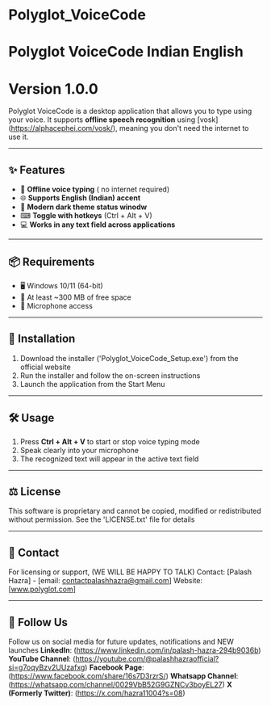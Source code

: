 # Polyglot_VoiceCode
# Polyglot VoiceCode Indian English
# Version 1.0.0

Polyglot VoiceCode is a desktop application that allows you to type using your voice. It supports **offline speech recognition** using [vosk] (https://alphacephei.com/vosk/), meaning you don't need the internet to use it.

----

## ✨ Features
- 🎤 **Offline voice typing** ( no internet required)
- 🌐 **Supports English (Indian) accent**
- 🖤 **Modern dark theme status winodw**
- ⌨ **Toggle with hotkeys** (Ctrl + Alt + V)
- 💻 **Works in any text field across applications**

----

## 📦 Requirements 
- 🖥 Windows 10/11 (64-bit)
- 💽 At least ~300 MB of free space
- 🎤 Microphone access

----

## 🧰 Installation
1. Download the installer ('Polyglot_VoiceCode_Setup.exe') from the official website
2. Run the installer and follow the on-screen instructions
3. Launch the application from the Start Menu

----

## 🛠 Usage
1. Press **Ctrl + Alt + V** to start or stop voice typing mode
2. Speak clearly into your microphone
3. The recognized text will appear in the active text field

----

## ⚖ License
This software is proprietary and cannot be copied, modified or redistributed without permission.
See the 'LICENSE.txt' file for details

----

## 📡 Contact
For licensing or support, (WE WILL BE HAPPY TO TALK)
Contact: [Palash Hazra] - [email: contactpalashhazra@gmail.com]
Website: [www.polyglot.com]

----

## 🤝 Follow Us 
Follow us on social media for future updates, notifications and NEW launches
**LinkedIn**: (https://www.linkedin.com/in/palash-hazra-294b9036b)
**YouTube Channel**: (https://youtube.com/@palashhazraofficial?si=g7oqyBzv2UUzafxg)
**Facebook Page**: (https://www.facebook.com/share/16s7D3rzrS/)
**Whatsapp Channel**: (https://whatsapp.com/channel/0029VbB52G9GZNCv3boyEL27)
**X (Formerly Twitter)**: (https://x.com/hazra11004?s=08)
